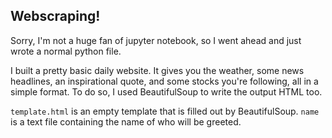 Webscraping!
------------

Sorry, I'm not a huge fan of jupyter notebook, so I went ahead and just wrote 
a normal python file.

I built a pretty basic daily website. It gives you the weather, some news 
headlines, an inspirational quote, and some stocks you're following, all in a 
simple format. To do so, I used BeautifulSoup to write the output HTML too.

`template.html` is an empty template that is filled out by BeautifulSoup. `name` 
is a text file containing the name of who will be greeted.

